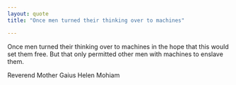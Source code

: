 ```yaml
---
layout: quote
title: "Once men turned their thinking over to machines"

---
```


Once men turned their thinking over to machines in the hope that this would set them free. But that only permitted other men with machines to enslave them.

<p>Reverend Mother Gaius Helen Mohiam</p>
